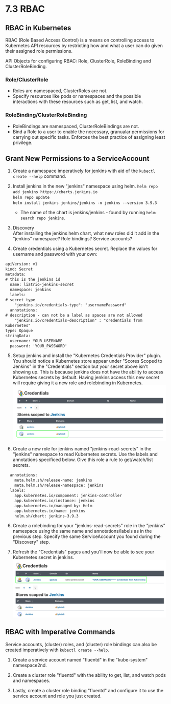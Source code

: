 # 7.3 RBAC

## RBAC in Kubernetes
RBAC (Role Based Access Control) is a means on controlling access to Kubernetes API resources by restricting how and what a user can do given their assigned role permissions.

API Objects for configuring RBAC: Role, ClusterRole, RoleBinding and ClusterRoleBinding.

### Role/ClusterRole
- Roles are namespaced, ClusterRoles are not.
- Specify resources like pods or namespaces and the possible interactions with these resources such as get, list, and watch.

### RoleBinding/ClusterRoleBinding
- RoleBindings are namespaced, ClusterRoleBindings are not.
- Bind a Role to a user to enable the necessary, granualar permissions for carrying out specific tasks. Enforces the best practice of assigning least privilege.

## Grant New Permissions to a ServiceAccount

1. Create a namespace imperatively for jenkins with aid of the `kubectl create --help` command.

2. Install jenkins in the new "jenkins" namespace using helm.
`helm repo add jenkins https://charts.jenkins.io`<br>
`helm repo update`<br>
`helm install jenkins jenkins/jenkins -n jenkins --version 3.9.3`
   - The name of the chart is jenkins/jenkins - found by running `helm search repo jenkins`.

3. Discovery<br>
After installing the jenkins helm chart, what new roles did it add in the "jenkins" namespace? Role bindings? Service accounts?

4. Create credentials using a Kubernetes secret. Replace the values for username and password with your own:
```
apiVersion: v1
kind: Secret
metadata:
# this is the jenkins id
  name: liatrio-jenkins-secret
  namespace: jenkins
  labels:
# secret type
    "jenkins.io/credentials-type": "usernamePassword"
  annotations:
# description - can not be a label as spaces are not allowed
    "jenkins.io/credentials-description" : "credentials from Kubernetes"
type: Opaque
stringData:
  username: YOUR_USERNAME
  password: 'YOUR_PASSWORD'
```

5. Setup jenkins and install the "Kubernetes Credentials Provider" plugin. You should notice a Kubernetes store appear under "Scores Scoped to Jenkins" in the "Credentials" section but your secret above isn't showing up. This is because jenkins does not have the ability to access Kubernetes secrets by default. Having jenkins access this new secret will require giving it a new role and rolebinding in Kubernetes.
![](img7/before-secrets-rbac.svg ':class=img-center')

5. Create a new role for jenkins named "jenkins-read-secrets" in the "jenkins" namespace to read Kubernetes secrets. Use the labels and annotations specificed below. Give this role a rule to get/watch/list secrets.
```
  annotations:
    meta.helm.sh/release-name: jenkins
    meta.helm.sh/release-namespace: jenkins
  labels:
    app.kubernetes.io/component: jenkins-controller
    app.kubernetes.io/instance: jenkins
    app.kubernetes.io/managed-by: Helm
    app.kubernetes.io/name: jenkins
    helm.sh/chart: jenkins-3.9.3
```

6. Create a rolebinding for your "jenkins-read-secrets" role in the "jenkins" namespace using the same name and annotations/labels as in the previous step. Specify the same ServiceAccount you found during the "Discovery" step.

7. Refresh the "Credentials" pages and you'll now be able to see your Kubernetes secret in jenkins.
![](img7/after-secrets-rbac.svg ':class=img-center')

## RBAC with Imperative Commands
Service accounts, (cluster) roles, and (cluster) role bindings can also be created imperatively with `kubectl create --help`.

1. Create a service account named "fluentd" in the "kube-system" namespace2nd.

2. Create a cluster role "fluentd" with the ability to get, list, and watch pods and namespaces.

3. Lastly, create a cluster role binding "fluentd" and configure it to use the service account and role you just created.
